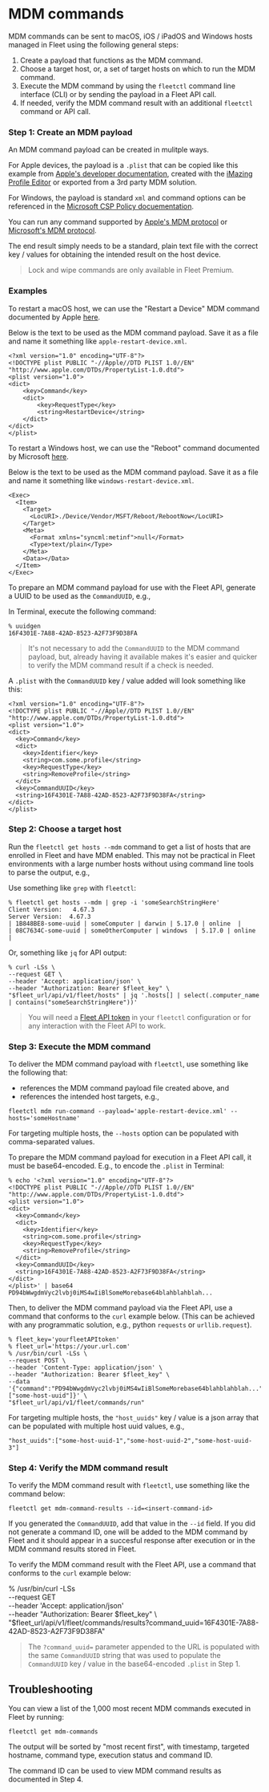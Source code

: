 # MDM commands

MDM commands can be sent to macOS, iOS / iPadOS and Windows hosts managed in Fleet using the following general steps:

1. Create a payload that functions as the MDM command.
2. Choose a target host, or, a set of target hosts on which to run the MDM command.
3. Execute the MDM command by using the `fleetctl` command line interface (CLI) or by sending the payload in a Fleet API call.
4. If needed, verify the MDM command result with an additional `fleetctl` command or API call.

### Step 1: Create an MDM payload

An MDM command payload can be created in mulitple ways.

For Apple devices, the payload is a  `.plist` that can be copied like this example from [Apple's developer documentation](https://developer.apple.com/documentation/devicemanagement/remove-profile-command), created with the [iMazing Profile Editor](https://imazing.com/profile-editor) or exported from a 3rd party MDM solution.

For Windows, the payload is standard `xml` and command options can be referenced in the [Microsoft CSP Policy docuementation](https://learn.microsoft.com/en-us/windows/client-management/mdm/policy-configuration-service-provider).

You can run any command supported by [Apple's MDM protocol](https://developer.apple.com/documentation/devicemanagement/commands_and_queries) or [Microsoft's MDM protocol](https://learn.microsoft.com/en-us/windows/client-management/mdm/).

The end result simply needs to be a standard, plain text file with the correct key / values for obtaining the intended result on the host device.

> Lock and wipe commands are only available in Fleet Premium.

### Examples

To restart a macOS host, we can use the "Restart a Device" MDM command documented by Apple [here](https://developer.apple.com/documentation/devicemanagement/restart_a_device#3384428). 

Below is the text to be used as the MDM command payload. Save it as a file and name it something like `apple-restart-device.xml`.

```
<?xml version="1.0" encoding="UTF-8"?>
<!DOCTYPE plist PUBLIC "-//Apple//DTD PLIST 1.0//EN" "http://www.apple.com/DTDs/PropertyList-1.0.dtd">
<plist version="1.0">
<dict>
    <key>Command</key>
    <dict>
        <key>RequestType</key>
        <string>RestartDevice</string>
    </dict>
</dict>
</plist>
```

To restart a Windows host, we can use the "Reboot" command documented by Microsoft [here](https://learn.microsoft.com/en-us/windows/client-management/mdm/reboot-csp).

Below is the text to be used as the MDM command payload. Save it as a file and name it something like `windows-restart-device.xml`.

```
<Exec>
  <Item>
    <Target>
      <LocURI>./Device/Vendor/MSFT/Reboot/RebootNow</LocURI>
    </Target>
    <Meta>
      <Format xmlns="syncml:metinf">null</Format>
      <Type>text/plain</Type>
    </Meta>
    <Data></Data>
  </Item>
</Exec>
```

To prepare an MDM command payload for use with the Fleet API, generate a UUID to be used as the `CommandUUID`, e.g.,

In Terminal, execute the following command:

```
% uuidgen
16F4301E-7A88-42AD-8523-A2F73F9D38FA
```

> It's not necessary to add the `CommandUUID` to the MDM command payload, but, already having it available makes it's easier and quicker to verify the MDM command result if a check is needed. 

A `.plist` with the `CommandUUID` key / value added will look something like this:

```
<?xml version="1.0" encoding="UTF-8"?>
<!DOCTYPE plist PUBLIC "-//Apple//DTD PLIST 1.0//EN" "http://www.apple.com/DTDs/PropertyList-1.0.dtd">
<plist version="1.0">
<dict>
  <key>Command</key>
  <dict>
    <key>Identifier</key>
    <string>com.some.profile</string>
    <key>RequestType</key>
    <string>RemoveProfile</string>
  </dict>
  <key>CommandUUID</key>
  <string>16F4301E-7A88-42AD-8523-A2F73F9D38FA</string>
</dict>
</plist>
```

### Step 2: Choose a target host

Run the `fleetctl get hosts --mdm` command to get a list of hosts that are enrolled in Fleet and have MDM enabled. This may not be practical in Fleet environments with a large number hosts without using command line tools to parse the output, e.g.,

Use something like `grep` with `fleetctl`:

```
% fleetctl get hosts --mdm | grep -i 'someSearchStringHere'                                                        
Client Version:   4.67.3
Server Version:  4.67.3
| 1B848BE8-some-uuid | someComputer | darwin | 5.17.0 | online  |
| 08C7634C-some-uuid | someOtherComputer | windows  | 5.17.0 | online  |
```

Or, something like `jq` for API output:

```
% curl -LSs \
--request GET \
--header 'Accept: application/json' \
--header "Authorization: Bearer $fleet_key" \
"$fleet_url/api/v1/fleet/hosts" | jq '.hosts[] | select(.computer_name | contains("someSearchStringHere"))'
```

> You will need a [Fleet API token](https://fleetdm.com/docs/rest-api/rest-api#retrieve-your-api-token) in your `fleetctl` configuration or for any interaction with the Fleet API to work.

### Step 3: Execute the MDM command

To deliver the MDM command payload with `fleetctl`, use something like the following that:

- references the MDM command payload file created above, and
- references the intended host targets, e.g.,

`fleetctl mdm run-command --payload='apple-restart-device.xml' --hosts='someHostname'`

For targeting multiple hosts, the `--hosts` option can be populated with comma-separated values.

To prepare the MDM command payload for execution in a Fleet API call, it must be base64-encoded. E.g., to encode the `.plist` in Terminal:

```
% echo '<?xml version="1.0" encoding="UTF-8"?>
<!DOCTYPE plist PUBLIC "-//Apple//DTD PLIST 1.0//EN" "http://www.apple.com/DTDs/PropertyList-1.0.dtd">
<plist version="1.0">
<dict>
  <key>Command</key>
  <dict>
    <key>Identifier</key>
    <string>com.some.profile</string>
    <key>RequestType</key>
    <string>RemoveProfile</string>
  </dict>
  <key>CommandUUID</key>
  <string>16F4301E-7A88-42AD-8523-A2F73F9D38FA</string>
</dict>
</plist>' | base64
PD94bWwgdmVyc2lvbj0iMS4wIiBlSomeMorebase64blahblahblah...
```

Then, to deliver the MDM command payload via the Fleet API, use a command that conforms to the `curl` example below. (This can be achieved with any programmatic solution, e.g., python `requests` or `urllib.request`).

```
% fleet_key='yourfleetAPItoken'
% fleet_url='https://your.url.com'
% /usr/bin/curl -LSs \
--request POST \
--header 'Content-Type: application/json' \
--header "Authorization: Bearer $fleet_key" \
--data '{"command":"PD94bWwgdmVyc2lvbj0iMS4wIiBlSomeMorebase64blahblahblah...","host_uuids":["some-host-uuid"]}' \
"$fleet_url/api/v1/fleet/commands/run"
```

For targeting multiple hosts, the `"host_uuids"` key / value is a json array that can be populated with multiple host uuid values, e.g.,

`"host_uuids":["some-host-uuid-1","some-host-uuid-2","some-host-uuid-3"]`

### Step 4: Verify the MDM command result

To verify the MDM command result with `fleetctl`, use something like the command below:

`fleetctl get mdm-command-results --id=<insert-command-id>`

If you generated the `CommandUUID`, add that value in the `--id` field. If you did not generate a command ID, one will be added to the MDM command by Fleet and it should appear in a succesful response after execution or in the MDM command results stored in Fleet.

To verify the MDM command result with the Fleet API, use a command that conforms to the `curl` example below:

% /usr/bin/curl -LSs \
--request GET \
--header 'Accept: application/json' \
--header "Authorization: Bearer $fleet_key" \
"$fleet_url/api/v1/fleet/commands/results?command_uuid=16F4301E-7A88-42AD-8523-A2F73F9D38FA"

> The `?command_uuid=` parameter appended to the URL is populated with the same `CommandUUID` string that was used to populate the `CommandUUID` key / value in the base64-encoded `.plist` in Step 1.

## Troubleshooting

You can view a list of the 1,000 most recent MDM commands executed in Fleet by running:

`fleetctl get mdm-commands`

The output will be sorted by "most recent first", with timestamp, targeted hostname, command type, execution status and command ID.

The command ID can be used to view MDM command results as documented in Step 4.

<meta name="category" value="guides">
<meta name="authorGitHubUsername" value="noahtalerman">
<meta name="authorFullName" value="Noah Talerman">
<meta name="publishedOn" value="2024-06-12">
<meta name="articleTitle" value="MDM commands">
<meta name="description" value="Learn how to run custom MDM commands on hosts using Fleet.">
